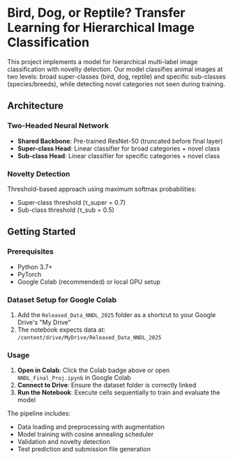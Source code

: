 # Bird, Dog, or Reptile? Transfer Learning for Hierarchical Image Classification

This project implements a model for hierarchical multi-label image classification with novelty detection. Our model classifies animal images at two levels: broad super-classes (bird, dog, reptile) and specific sub-classes (species/breeds), while detecting novel categories not seen during training.

## Architecture

### Two-Headed Neural Network
- **Shared Backbone**: Pre-trained ResNet-50 (truncated before final layer)
- **Super-class Head**: Linear classifier for broad categories + novel class
- **Sub-class Head**: Linear classifier for specific categories + novel class

### Novelty Detection
Threshold-based approach using maximum softmax probabilities:
- Super-class threshold (τ_super = 0.7)
- Sub-class threshold (τ_sub = 0.5)


## Getting Started

### Prerequisites
- Python 3.7+
- PyTorch
- Google Colab (recommended) or local GPU setup

### Dataset Setup for Google Colab
1. Add the `Released_Data_NNDL_2025` folder as a shortcut to your Google Drive's "My Drive"
2. The notebook expects data at: `/content/drive/MyDrive/Released_Data_NNDL_2025`

### Usage
1. **Open in Colab**: Click the Colab badge above or open `NNDL_Final_Proj.ipynb` in Google Colab
2. **Connect to Drive**: Ensure the dataset folder is correctly linked
3. **Run the Notebook**: Execute cells sequentially to train and evaluate the model

The pipeline includes:
- Data loading and preprocessing with augmentation
- Model training with cosine annealing scheduler
- Validation and novelty detection
- Test prediction and submission file generation
